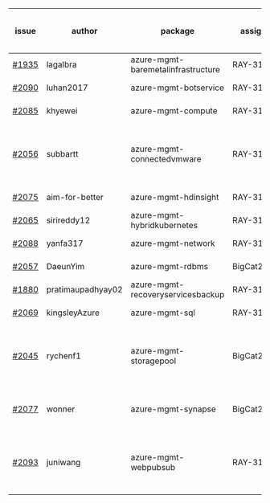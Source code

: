 | issue | author | package | assignee | bot advice | created date of issue | delay from created date |
| ------ | ------ | ------ | ------ | ------ | ------ | :-----: |
| [#1935](https://github.com/Azure/sdk-release-request/issues/1935) | lagalbra | azure-mgmt-baremetalinfrastructure | RAY-316 |   | 2021-09-09 | 31 |
| [#2090](https://github.com/Azure/sdk-release-request/issues/2090) | luhan2017 | azure-mgmt-botservice | RAY-316 |   | 2021-10-09 | 2 |
| [#2085](https://github.com/Azure/sdk-release-request/issues/2085) | khyewei | azure-mgmt-compute | RAY-316 |   | 2021-10-08 | 2 |
| [#2056](https://github.com/Azure/sdk-release-request/issues/2056) | subbartt | azure-mgmt-connectedvmware | RAY-316 | delay for a long time and better to handle now. | 2021-10-02 | 8 |
| [#2075](https://github.com/Azure/sdk-release-request/issues/2075) | aim-for-better | azure-mgmt-hdinsight | RAY-316 |   | 2021-10-08 | 3 |
| [#2065](https://github.com/Azure/sdk-release-request/issues/2065) | sirireddy12 | azure-mgmt-hybridkubernetes | RAY-316 |   | 2021-10-04 | 6 |
| [#2088](https://github.com/Azure/sdk-release-request/issues/2088) | yanfa317 | azure-mgmt-network | RAY-316 |   | 2021-10-08 | 2 |
| [#2057](https://github.com/Azure/sdk-release-request/issues/2057) | DaeunYim | azure-mgmt-rdbms | BigCat20196 |   | 2021-10-03 | 7 |
| [#1880](https://github.com/Azure/sdk-release-request/issues/1880) | pratimaupadhyay02 | azure-mgmt-recoveryservicesbackup | RAY-316 |   | 2021-08-23 | 48 |
| [#2069](https://github.com/Azure/sdk-release-request/issues/2069) | kingsleyAzure | azure-mgmt-sql | RAY-316 |   | 2021-10-05 | 5 |
| [#2045](https://github.com/Azure/sdk-release-request/issues/2045) | rychenf1 | azure-mgmt-storagepool | BigCat20196 | delay for a long time and better to handle now. | 2021-09-28 | 12 |
| [#2077](https://github.com/Azure/sdk-release-request/issues/2077) | wonner | azure-mgmt-synapse | BigCat20196 | new comment for author. | 2021-10-08 | 2 |
| [#2093](https://github.com/Azure/sdk-release-request/issues/2093) | juniwang | azure-mgmt-webpubsub | RAY-316 | new issue and better to confirm quickly. | 2021-10-11 | 0 |
